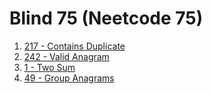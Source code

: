 # Blind 75 (Neetcode 75)

1. [217 - Contains Duplicate](https://leetcode.com/problems/contains-duplicate/description/)
2. [242 - Valid Anagram](https://leetcode.com/problems/valid-anagram/description/)
3. [1 - Two Sum](https://leetcode.com/problems/two-sum/description/)
4. [49 - Group Anagrams](https://leetcode.com/problems/group-anagrams/description/)
